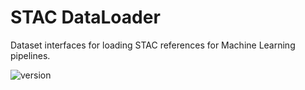 # STAC DataLoader

Dataset interfaces for loading STAC references for Machine Learning pipelines.

![version](https://img.shields.io/badge/version-0.5.0-blue)
